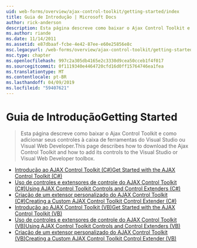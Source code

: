 ```yaml
---
uid: web-forms/overview/ajax-control-toolkit/getting-started/index
title: Guia de Introdução | Microsoft Docs
author: rick-anderson
description: Esta página descreve como baixar o Ajax Control Toolkit e como adicionar seus controles à caixa de ferramentas do Visual Studio ou Visual Web Developer.
ms.author: riande
ms.date: 11/14/2011
ms.assetid: e87dbaaf-fcbe-4e42-87ee-e60e25856e8c
msc.legacyurl: /web-forms/overview/ajax-control-toolkit/getting-started
msc.type: chapter
ms.openlocfilehash: 997c2a305db4165e2c3330d9cea50cceb1f4f017
ms.sourcegitcommit: 0f1119340e4464720cfd16d0ff15764746ea1fea
ms.translationtype: MT
ms.contentlocale: pt-BR
ms.lasthandoff: 04/09/2019
ms.locfileid: "59407621"
---
```

# <a name="getting-started"></a><span data-ttu-id="f577b-103">Guia de Introdução</span><span class="sxs-lookup"><span data-stu-id="f577b-103">Getting Started</span></span>

> <span data-ttu-id="f577b-104">Esta página descreve como baixar o Ajax Control Toolkit e como adicionar seus controles à caixa de ferramentas do Visual Studio ou Visual Web Developer.</span><span class="sxs-lookup"><span data-stu-id="f577b-104">This page describes how to download the Ajax Control Toolkit and how to add its controls to the Visual Studio or Visual Web Developer toolbox.</span></span>


- [<span data-ttu-id="f577b-105">Introdução ao AJAX Control Toolkit (C#)</span><span class="sxs-lookup"><span data-stu-id="f577b-105">Get Started with the AJAX Control Toolkit (C#)</span></span>](get-started-with-the-ajax-control-toolkit-cs.md)
- [<span data-ttu-id="f577b-106">Uso de controles e extensores de controle do AJAX Control Toolkit (C#)</span><span class="sxs-lookup"><span data-stu-id="f577b-106">Using AJAX Control Toolkit Controls and Control Extenders (C#)</span></span>](using-ajax-control-toolkit-controls-and-control-extenders-cs.md)
- [<span data-ttu-id="f577b-107">Criação de um extensor personalizado do AJAX Control Toolkit (C#)</span><span class="sxs-lookup"><span data-stu-id="f577b-107">Creating a Custom AJAX Control Toolkit Control Extender (C#)</span></span>](creating-a-custom-ajax-control-toolkit-control-extender-cs.md)
- [<span data-ttu-id="f577b-108">Introdução ao AJAX Control Toolkit (VB)</span><span class="sxs-lookup"><span data-stu-id="f577b-108">Get Started with the AJAX Control Toolkit (VB)</span></span>](get-started-with-the-ajax-control-toolkit-vb.md)
- [<span data-ttu-id="f577b-109">Uso de controles e extensores de controle do AJAX Control Toolkit (VB)</span><span class="sxs-lookup"><span data-stu-id="f577b-109">Using AJAX Control Toolkit Controls and Control Extenders (VB)</span></span>](using-ajax-control-toolkit-controls-and-control-extenders-vb.md)
- [<span data-ttu-id="f577b-110">Criação de um extensor personalizado do AJAX Control Toolkit (VB)</span><span class="sxs-lookup"><span data-stu-id="f577b-110">Creating a Custom AJAX Control Toolkit Control Extender (VB)</span></span>](creating-a-custom-ajax-control-toolkit-control-extender-vb.md)
